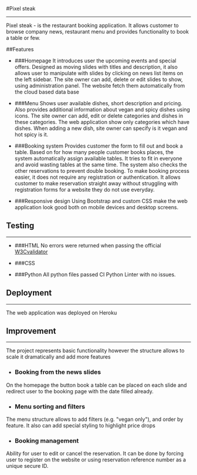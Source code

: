#Pixel steak
<hr>
Pixel steak - is the restaurant booking application.
It allows customer to browse company news, restaurant menu
and provides functionality to book a table or few.

##Features

- ###Homepage
It introduces user the upcoming events and special offers.
Designed as moving slides with titles and description,
it also allows user to manipulate with slides by clicking on
news list items on the left sidebar.
The site owner can add, delete or edit slides to show,
using administration panel. The website fetch them automatically
from the cloud based data base


- ###Menu
Shows user available dishes, short description and pricing.
Also provides additional information about vegan and spicy
dishes using icons.
The site owner can add, edit or delete categories and dishes
in these categories. The web application show only categories
which have dishes. When adding a new dish, site owner can specify
is it vegan and hot spicy is it.

- ###Booking system
Provides customer the form to fill out and book a table.
Based on for how many people customer books places, the system 
automatically assign available tables. It tries to fit in everyone
and avoid wasting tables at the same time. The system also
checks the other reservations to prevent double booking.
To make booking process easier, it does not require any
registration or authentication. It allows customer to make
reservation straight away without struggling with registration
forms for a website they do not use everyday.

- ###Responsive design
Using Bootstrap and custom CSS make the web application look good
both on mobile devices and desktop screens.

## Testing

<hr>

- ###HTML
No errors were returned when passing the official
[W3Cvalidator](https://validator.w3.org/nu/?doc=https%3A%2F%2Fpixel-steak-5f7f6955f42e.herokuapp.com%2F)

- ###CSS


- ###Python
All python files passed CI Python Linter with no issues.


## Deployment

<hr>

The web application was deployed on Heroku

## Improvement

<hr>
The project represents basic functionality however the structure
allows to scale it dramatically and add more features

- ### Booking from the news slides
On the homepage the button book a table can be placed on each
slide and redirect user to the booking page with the date filled
already. 

- ### Menu sorting and filters
The menu structure allows to add filters (e.g. "vegan only"), and
order by feature. It also can add special styling to highlight 
price drops

- ### Booking management
Ability for user to edit or cancel the reservation. It can be done
by forcing user to register on the website or using reservation
reference number as a unique secure ID.